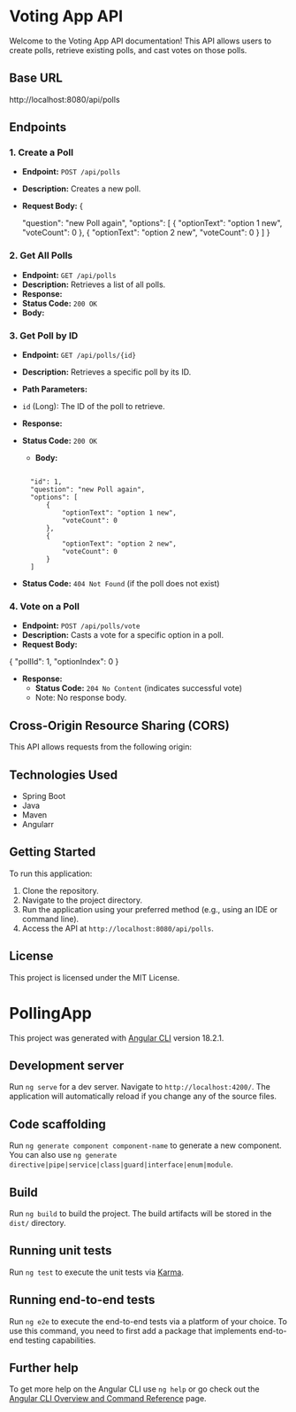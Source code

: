 # Voting App API

Welcome to the Voting App API documentation! This API allows users to create polls, retrieve existing polls, and cast votes on those polls.

## Base URL
http://localhost:8080/api/polls

## Endpoints

### 1. Create a Poll

- **Endpoint:** `POST /api/polls`
- **Description:** Creates a new poll.
- **Request Body:**
{
  
    "question": "new Poll again",
    "options": [
        {
            "optionText": "option 1 new",
            "voteCount": 0
        },
        {
            "optionText": "option 2 new",
            "voteCount": 0
        }
    ]
}

### 2. Get All Polls

- **Endpoint:** `GET /api/polls`
- **Description:** Retrieves a list of all polls.
- **Response:**
- **Status Code:** `200 OK`
- **Body:**


### 3. Get Poll by ID

- **Endpoint:** `GET /api/polls/{id}`
- **Description:** Retrieves a specific poll by its ID.
- **Path Parameters:**
- `id` (Long): The ID of the poll to retrieve.
- **Response:**
- **Status Code:** `200 OK`
  - **Body:**
  ```
  
    "id": 1,
    "question": "new Poll again",
    "options": [
        {
            "optionText": "option 1 new",
            "voteCount": 0
        },
        {
            "optionText": "option 2 new",
            "voteCount": 0
        }
    ]

  ```

 - **Status Code:** `404 Not Found` (if the poll does not exist)

### 4. Vote on a Poll

- **Endpoint:** `POST /api/polls/vote`
- **Description:** Casts a vote for a specific option in a poll.
- **Request Body:**

{
"pollId": 1,
"optionIndex": 0
}

- **Response:**
   - **Status Code:** `204 No Content` (indicates successful vote)
   - Note: No response body.

## Cross-Origin Resource Sharing (CORS)

This API allows requests from the following origin:





## Technologies Used

- Spring Boot
- Java
- Maven
- Angularr

## Getting Started

To run this application:

1. Clone the repository.
2. Navigate to the project directory.
3. Run the application using your preferred method (e.g., using an IDE or command line).
4. Access the API at `http://localhost:8080/api/polls`.

## License

This project is licensed under the MIT License.





# PollingApp

This project was generated with [Angular CLI](https://github.com/angular/angular-cli) version 18.2.1.

## Development server

Run `ng serve` for a dev server. Navigate to `http://localhost:4200/`. The application will automatically reload if you change any of the source files.

## Code scaffolding

Run `ng generate component component-name` to generate a new component. You can also use `ng generate directive|pipe|service|class|guard|interface|enum|module`.

## Build

Run `ng build` to build the project. The build artifacts will be stored in the `dist/` directory.

## Running unit tests

Run `ng test` to execute the unit tests via [Karma](https://karma-runner.github.io).

## Running end-to-end tests

Run `ng e2e` to execute the end-to-end tests via a platform of your choice. To use this command, you need to first add a package that implements end-to-end testing capabilities.

## Further help

To get more help on the Angular CLI use `ng help` or go check out the [Angular CLI Overview and Command Reference](https://angular.dev/tools/cli) page.
